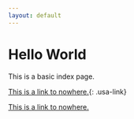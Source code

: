 ```yaml
---
layout: default
---
```


# Hello World

This is a basic index page.

[This is a link to nowhere.](#){: .usa-link}

<a href="#" class="usa-link">This is a link to nowhere.</a>
